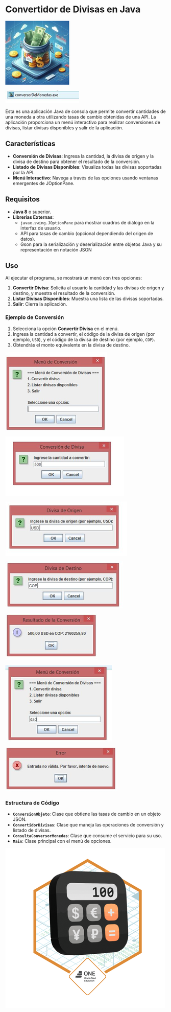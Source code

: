 # Convertidor de Divisas en Java

![Captura de pantalla de mostrarDatos.jsp](img/divisas.jpeg)

![Captura de pantalla de mostrarDatos.jsp](img/imgen2.JPG)

Esta es una aplicación Java de consola que permite convertir cantidades de una moneda a otra utilizando tasas de cambio obtenidas de una API. La aplicación proporciona un menú interactivo para realizar conversiones de divisas, listar divisas disponibles y salir de la aplicación.

## Características

- **Conversión de Divisas**: Ingresa la cantidad, la divisa de origen y la divisa de destino para obtener el resultado de la conversión.
- **Listado de Divisas Disponibles**: Visualiza todas las divisas soportadas por la API.
- **Menú Interactivo**: Navega a través de las opciones usando ventanas emergentes de JOptionPane.

## Requisitos

- **Java 8** o superior.
- **Librerías Externas**:
  - `javax.swing.JOptionPane` para mostrar cuadros de diálogo en la interfaz de usuario.
  - API para tasas de cambio (opcional dependiendo del origen de datos).
  - Gson para  la serialización y deserialización entre objetos Java y su representación en notación JSON

## Uso

Al ejecutar el programa, se mostrará un menú con tres opciones:

1. **Convertir Divisa**: Solicita al usuario la cantidad y las divisas de origen y destino, y muestra el resultado de la conversión.
2. **Listar Divisas Disponibles**: Muestra una lista de las divisas soportadas.
3. **Salir**: Cierra la aplicación.

### Ejemplo de Conversión

1. Selecciona la opción **Convertir Divisa** en el menú.
2. Ingresa la cantidad a convertir, el código de la divisa de origen (por ejemplo, `USD`), y el código de la divisa de destino (por ejemplo, `COP`).
3. Obtendrás el monto equivalente en la divisa de destino.

![Captura de pantalla de mostrarDatos.jsp](img/menu.JPG)

![Captura de pantalla de mostrarDatos.jsp](img/menu2.JPG)

![Captura de pantalla de mostrarDatos.jsp](img/menu3.JPG)

![Captura de pantalla de mostrarDatos.jsp](img/menu4.JPG)

![Captura de pantalla de mostrarDatos.jsp](img/menu5.JPG)

![Captura de pantalla de mostrarDatos.jsp](img/menu6error.JPG)

![Captura de pantalla de mostrarDatos.jsp](img/menu7error.JPG)








### Estructura de Código

- **`ConversionObjeto`**: Clase que obtiene las tasas de cambio en un objeto JSON.
- **`ConvertidorDivisas`**: Clase que maneja las operaciones de conversión y listado de divisas.
- **`ConsultaConversorMonedas`**: Clase que consume el servicio para su uso. 
- **`Main`**: Clase principal con el menú de opciones.

 ![Captura de pantalla de mostrarDatos.jsp](img/Badge-Conversor.png)
